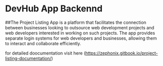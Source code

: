 # DevHub App Backennd

##The Project Listing App is a platform that facilitates the connection between businesses looking to outsource web development projects and web developers interested in working on such projects. The app provides separate login systems for web developers and businesses, allowing them to interact and collaborate efficiently.

for detailed doocumentation visit here (https://zephonix.gitbook.io/project-listing-documentation/)
